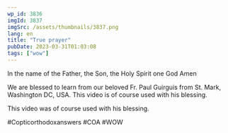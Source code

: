 ```yaml
---
wp_id: 3836
imgId: 3837
imgSrc: /assets/thumbnails/3837.png
lang: en
title: "True prayer"
pubDate: 2023-03-31T01:03:08
tags: ["wow"]
---
```


<!-- page: 6 -->

<p>In the name of the Father, the Son, the Holy Spirit one God Amen</p>
<p>We are blessed to learn from our beloved Fr. Paul Guirguis from St. Mark, Washington DC, USA. This video is of course used with his blessing.</p>
<p>This video was of course used with his blessing.</p>
<p>#Copticorthodoxanswers #COA #WOW</p>
